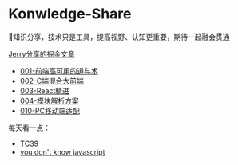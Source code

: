 # Konwledge-Share
🦁知识分享，技术只是工具，提高视野、认知更重要，期待一起融会贯通

[Jerry分享的掘金文章](https://juejin.cn/user/4001878055334349/posts)

+ [001-前端高可用的道与术](001-前端高可用的道与术.md)
+ [002-C端混合大前端](002-C端混合大前端.md)
+ [003-React精进](003-React精进.md)
+ [004-模块解析方案](004-模块解析方案.md)
+ [010-PC移动端适配](010-PC移动端适配.md)

每天看一点：
+ [TC39](https://github.com/tc39)
+ [you don't know javascript](https://github.com/getify/You-Dont-Know-JS)

